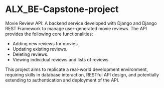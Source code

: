 # ALX_BE-Capstone-project
Movie Review API: A backend service developed with Django and Django REST Framework to manage user-generated movie reviews. The API provides the following core functionalities:

* Adding new reviews for movies.
* Updating existing reviews.
* Deleting reviews.
* Viewing individual reviews and lists of reviews.

This project aims to replicate a real-world development environment, requiring skills in database interaction, RESTful API design, and potentially extending to authentication and deployment of the API.
